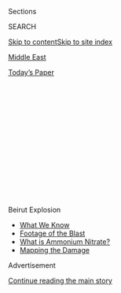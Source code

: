 <div id="app">

<div>

<div>

<div>

<div class="NYTAppHideMasthead css-1q2w90k e1suatyy0">

<div class="section css-ui9rw0 e1suatyy2">

<div class="css-eph4ug er09x8g0">

<div class="css-6n7j50">

</div>

<span class="css-1dv1kvn">Sections</span>

<div class="css-10488qs">

<span class="css-1dv1kvn">SEARCH</span>

</div>

[Skip to content](#site-content)[Skip to site index](#site-index)

</div>

<div id="masthead-section-label" class="css-1wr3we4 eaxe0e00">

[Middle East](https://www.nytimes.com/section/world/middleeast)

</div>

<div class="css-10698na e1huz5gh0">

</div>

</div>

<div id="masthead-bar-one" class="section hasLinks css-15hmgas e1csuq9d3">

<div class="css-uqyvli e1csuq9d0">

</div>

<div class="css-1uqjmks e1csuq9d1">

</div>

<div class="css-9e9ivx">

[](https://myaccount.nytimes.com/auth/login?response_type=cookie&client_id=vi)

</div>

<div class="css-1bvtpon e1csuq9d2">

[Today’s Paper](https://www.nytimes.com/section/todayspaper)

</div>

</div>

</div>

</div>

<div data-aria-hidden="false">

<div id="site-content" role="main">

<div>

<div class="css-1aor85t" style="opacity:0.000000001;z-index:-1;visibility:hidden">

<div class="css-1hqnpie">

<div class="css-epjblv">

<span class="css-17xtcya">[Middle
East](/section/world/middleeast)</span><span class="css-x15j1o">|</span><span class="css-fwqvlz">Clashes
Erupt in Beirut at Blast Protest as Lebanon’s Anger Boils Over</span>

</div>

<div class="css-k008qs">

<div class="css-1iwv8en">

<span class="css-18z7m18"></span>

<div>

</div>

</div>

<span class="css-1n6z4y">https://nyti.ms/2XFhwyn</span>

<div class="css-1705lsu">

<div class="css-4xjgmj">

<div class="css-4skfbu" role="toolbar" data-aria-label="Social Media Share buttons, Save button, and Comments Panel with current comment count" data-testid="share-tools">

  - 
  - 
  - 
  - 
    
    <div class="css-6n7j50">
    
    </div>

  - 

</div>

</div>

</div>

</div>

</div>

</div>

<div id="NYT_TOP_BANNER_REGION" class="css-13pd83m">

<div>

<div id="styln-prism-menu-1596637154977" class="section interactive-content interactive-size-medium css-1edisqu">

<div class="css-17ih8de interactive-body">

<div id="scroll-container" class="css-1gj85ro">

<span class="css-1iolm7v"><span><span class="css-1pje3qr">Beirut</span><span class="css-1pje3qr">
Explosion</span></span></span>

  - [What We
    Know](https://www.nytimes.com/2020/08/05/world/middleeast/beirut-explosion-what-happened.html?action=click&pgtype=Article&state=default&region=TOP_BANNER&context=storylines_menu)
  - [Footage of the
    Blast](https://www.nytimes.com/2020/08/05/video/beirut-explosion-footage.html?action=click&pgtype=Article&state=default&region=TOP_BANNER&context=storylines_menu)
  - [What is Ammonium
    Nitrate?](https://www.nytimes.com/2020/08/05/world/middleeast/beirut-explosion-ammonium-nitrate.html?action=click&pgtype=Article&state=default&region=TOP_BANNER&context=storylines_menu)
  - [Mapping the
    Damage](https://www.nytimes.com/interactive/2020/08/04/world/middleeast/beirut-explosion-damage.html?action=click&pgtype=Article&state=default&region=TOP_BANNER&context=storylines_menu)

</div>

</div>

</div>

</div>

</div>

<div id="top-wrapper" class="css-1sy8kpn">

<div id="top-slug" class="css-l9onyx">

Advertisement

</div>

[Continue reading the main story](#after-top)

<div class="ad top-wrapper" style="text-align:center;height:100%;display:block;min-height:250px">

<div id="top" class="place-ad" data-position="top" data-size-key="top">

</div>

</div>

<div id="after-top">

</div>

</div>

<div>

<div id="sponsor-wrapper" class="css-1hyfx7x">

<div id="sponsor-slug" class="css-19vbshk">

Supported by

</div>

[Continue reading the main story](#after-sponsor)

<div id="sponsor" class="ad sponsor-wrapper" style="text-align:center;height:100%;display:block">

</div>

<div id="after-sponsor">

</div>

</div>

<div class="css-186x18t">

</div>

<div class="css-1vkm6nb ehdk2mb0">

# Clashes Erupt in Beirut at Blast Protest as Lebanon’s Anger Boils Over

</div>

The demonstrations were fueled by fury over the corruption and
negligence of the country’s ruling elite. Security forces fired tear gas
to push back the protesters.

![<span class="css-16f3y1r e13ogyst0">Demonstrators took hold of
Lebanon’s capital, fueled by widespread outrage after a blast in
Beirut’s port that killed at least 154 people and destroyed entire
neighborhoods.</span><span class="css-cch8ym"><span class="css-1dv1kvn">Credit</span><span class="css-cnj6d5 e1z0qqy90" itemprop="copyrightHolder"><span class="css-1ly73wi e1tej78p0">Credit...</span><span>Hassan
Ammar/Associated
Press</span></span></span>](https://static01.nyt.com/images/2020/08/08/world/08Lebanon01/08Lebanon01-videoSixteenByNine3000.jpg)

<div class="css-18e8msd">

<div class="css-pdw9fk epjyd6m0">

<div class="css-1txwxcy ey68jwv0" data-aria-hidden="true">

[![Ben
Hubbard](https://static01.nyt.com/images/2018/10/10/multimedia/author-ben-hubbard/author-ben-hubbard-thumbLarge.png
"Ben Hubbard")](https://www.nytimes.com/by/ben-hubbard)[![Mona
El-Naggar](https://static01.nyt.com/images/2018/06/13/multimedia/author-mona-el-naggar/author-mona-el-naggar-thumbLarge.jpg
"Mona El-Naggar")](https://www.nytimes.com/by/mona-el-naggar)

</div>

<div class="css-1baulvz">

By [<span class="css-1baulvz" itemprop="name">Ben
Hubbard</span>](https://www.nytimes.com/by/ben-hubbard) and
[<span class="css-1baulvz last-byline" itemprop="name">Mona
El-Naggar</span>](https://www.nytimes.com/by/mona-el-naggar)

</div>

</div>

  - 
    
    <div class="css-ld3wwf e16638kd2">
    
    Aug. 8, 2020Updated <span class="css-epvm6">3:37 p.m. ET</span>
    
    </div>

  - 
    
    <div class="css-4xjgmj">
    
    <div class="css-pvvomx" role="toolbar" data-aria-label="Social Media Share buttons, Save button, and Comments Panel with current comment count" data-testid="share-tools">
    
      - 
      - 
      - 
      - 
        
        <div class="css-6n7j50">
        
        </div>
    
      - 
    
    </div>
    
    </div>

</div>

</div>

<div class="section meteredContent css-1r7ky0e" name="articleBody" itemprop="articleBody">

<div class="css-1fanzo5 StoryBodyCompanionColumn">

<div class="css-53u6y8">

BEIRUT, Lebanon — Violent clashes between demonstrators and security
forces transformed much of central Beirut into a battle zone of flying
rocks, swinging batons and clouds of tear gas on Saturday, as the fury
over a huge explosion in Beirut’s port this week fueled attacks on
government buildings.

By nightfall, angry protesters had stormed three government ministries,
a handful of legislators had resigned, and the prime minister had called
for early elections, the first major signs that the blast could shake up
the country’s political system, widely derided as dysfunctional.

Many Lebanese considered [the
blast](https://www.nytimes.com/2020/08/04/world/middleeast/lebanon-explosion.html),
which sent a shock wave through the capital that destroyed entire
neighborhoods and killed at least 154 people, as only the latest and
most dangerous manifestation of the corruption and negligence of the
country’s political elite.

The clashes on Saturday erupted across broad swaths of the city’s
center, with demonstrators yanking down barricades blocking access to
the Parliament and throwing rocks at the security forces, who flooded
the area with tear gas.

</div>

</div>

<div class="css-1fanzo5 StoryBodyCompanionColumn">

<div class="css-53u6y8">

“Haven’t they quenched their thirst for blood? We came here peacefully,
and they do this?” Rasha Habbal, a 21-year-old student who had come to
protest with her 57-year-old mother, said of the security forces. Both
women had been tear-gassed.

“Either they go and we stay, or they stay and we leave,” Ms. Habbal said
of the country’s leaders.

Elsewhere in the city, about 200 protesters, including a group of
retired military officers, took over the Foreign Ministry building for a
number of hours. They hung red banners with a raised fist from the
building, which had been damaged in the blast, and proclaimed Beirut a
“disarmed” city. The group left the building after the army arrived.

Throughout the day, many thousands of people gathered to demonstrate in
the central Martyrs’ Square, which is not far from the blast site and is
surrounded by high-priced office buildings and an upscale pedestrian
shopping mall, both of which were damaged in the blast.

The square, which is also close to the Parliament, has been the central
site of protests that have [flared since last
fall](https://www.nytimes.com/2019/10/23/world/middleeast/lebanon-protests.html)
demanding the removal of the country’s top politicians. Many of
Saturday’s protesters said it was anger at what they had lost in the
blast that had driven them back into the streets.

“I lost my house, my car, my job, I lost friends,” said a protester,
Eddy Gabriel, who carried a photo of two neighbors who had died in the
blast. “There is nothing to be afraid of. Everything is gone.”

</div>

</div>

<div class="css-1fanzo5 StoryBodyCompanionColumn">

<div class="css-53u6y8">

Lebanon was already grappling with an array of crises before this week’s
explosion, as the [economy has
sunk](https://www.nytimes.com/2020/07/12/world/middleeast/beirut-lebanon-economic-crisis.html),
banks have refused to give depositors access to their money, and
unemployment and inflation have soared. In the weeks before the blast,
the number of coronavirus cases reported daily had begun to spike, and
many parts of the country were suffering from lengthy power cuts.

But the explosion, and indications that it was [rooted in governmental
neglect](https://www.nytimes.com/2020/08/05/world/middleeast/beirut-explosion-lebanon.html),
have pushed tensions to the boiling point.

Lebanese officials have said the explosion on Tuesday happened when
2,750 tons of [ammonium
nitrate](https://www.nytimes.com/2020/08/05/world/middleeast/beirut-explosion-ammonium-nitrate.html),
a compound often used to make fertilizer and bombs, combusted, perhaps
because of a fire started by welders working nearby. The industrial
chemical [had been stored in the
port](https://www.nytimes.com/2020/08/05/world/middleeast/beirut-explosion-ship.html)
since 2014.

The dead included 43 Syrians, the Syrian state news agency said on
Saturday. Lebanon hosts about one million Syrian refugees, and many
other Syrians live and work in the country.

The blast injured some 5,000 people and pushed at least 250,000 from
their homes. The prime minister has vowed to investigate it and hold all
those who were behind it accountable, but doubts that justice will be
done abound in a country with a long history of civil strife and
assassinations whose perpetrators were never prosecuted.

</div>

</div>

<div class="css-79elbk" data-testid="photoviewer-wrapper">

<div class="css-z3e15g" data-testid="photoviewer-wrapper-hidden">

</div>

<div class="css-1a48zt4 ehw59r15" data-testid="photoviewer-children">

![<span class="css-16f3y1r e13ogyst0" data-aria-hidden="true">A resident
checking his car, destroyed in the
blast.</span><span class="css-cnj6d5 e1z0qqy90" itemprop="copyrightHolder"><span class="css-1ly73wi e1tej78p0">Credit...</span><span>Diego
Ibarra Sanchez for The New York
Times</span></span>](https://static01.nyt.com/images/2020/08/08/world/08Lebanon02sub/merlin_175432008_52a5b340-0074-4705-a366-0b5ea8795ed0-articleLarge.jpg?quality=75&auto=webp&disable=upscale)

</div>

</div>

<div class="css-1fanzo5 StoryBodyCompanionColumn">

<div class="css-53u6y8">

President Michel Aoun on Friday said the blast could have been caused by
a bomb or “foreign interference,” without providing details or evidence.

</div>

</div>

<div class="css-1fanzo5 StoryBodyCompanionColumn">

<div class="css-53u6y8">

In a televised speech, Hassan Nasrallah, the secretary-general of
Hezbollah, the powerful militant group and political party, denied his
group had any connection to the chemicals, the blast or the port.

Hezbollah, which is backed by Iran and has sent fighters to help keep
President Bashar al-Assad of Syria in power, is widely believed to use
the port to smuggle and store weapons. But no evidence has surfaced
linking the group to the chemicals or the explosion.

Anger at the country’s top politicians was tangible at the protests,
where demonstrators erected gallows and conducted ceremonial hangings of
cardboard cutouts of Mr. Aoun, Nabih Berri, the speaker of Parliament,
and Mr. Nasrallah of Hezbollah.

But the fury targeted not just specific figures, but also the political
system itself, in which everything from top governmental posts to civil
service jobs are allocated according to a complex sectarian system. The
protesters consider that system, and the power brokers who use it to
enrich themselves and channel patronage to their supporters, to be the
source of many of the country’s problems.

“It’s a corrupt government, they have to be held accountable,” said
Marilyn Kallas, 21, wielding a broom she used to help clean up a damaged
neighborhood before coming to the protest. “Hopefully they will resign.”

Over the course of Saturday’s protests, some demonstrators broke into
the Economy Ministry, where they sent papers raining down onto the
sidewalk, and others made it into the Energy Ministry. On the wall of
the [Association of Banks in
Lebanon](https://www.abl.org.lb/english/home), someone had spray painted
“fallen” in Arabic.

Siding with the protesters, four members of Parliament resigned on
Saturday. Sami Gemayel, the head of Kataeb, a Christian opposition
party, said its three legislators had quit and called on others to
resign for the “birth of a new Lebanon.”

</div>

</div>

<div class="css-1fanzo5 StoryBodyCompanionColumn">

<div class="css-53u6y8">

Paula Yacoubian, an independent member of Parliament, also resigned, she
confirmed in a text message.

In a televised speech, Prime Minister Hassan Diab said he would ask his
cabinet on Monday to approve early parliamentary elections.

But those moves fell well short of the sweeping changes to how the
country is run that protesters have demanded.

While government assistance to the blast victims has been minimal,
foreign aid has streamed in, along with technicians and medics who are
helping identify buildings at risk of collapsing and treating the
wounded.

</div>

</div>

<div>

</div>

<div class="css-1fanzo5 StoryBodyCompanionColumn">

<div class="css-53u6y8">

The office of President Emmanuel Macron of France announced that an
international aid summit will be held by video conference on Sunday,
co-hosted by France and the United Nations.

Mr. Macron was the first foreign leader to visit Lebanon since the
blast, and he [walked through some of the hardest hit
areas](https://www.nytimes.com/2020/08/06/world/middleeast/beirut-explosion.html)
to speak with residents, something that Lebanon’s own president and
prime minister have not done, likely to avoid becoming the targets of
public anger.

</div>

</div>

<div class="css-1fanzo5 StoryBodyCompanionColumn">

<div class="css-53u6y8">

The United States is providing more than $15 million in aid, and
President Trump said on Friday that he would join Sunday’s
videoconference.

Ahmed Aboul Gheit, the head of the Arab League, said on Saturday that he
would seek to mobilize support from Arab countries after meeting with
President Aoun.

“We are ready to help with all our means,” Mr. Aboul Gheit said.

</div>

</div>

<div class="css-79elbk" data-testid="photoviewer-wrapper">

<div class="css-z3e15g" data-testid="photoviewer-wrapper-hidden">

</div>

<div class="css-1a48zt4 ehw59r15" data-testid="photoviewer-children">

<div class="css-1xdhyk6 erfvjey0">

<span class="css-1ly73wi e1tej78p0">Image</span>

<div class="css-zjzyr8">

<div data-testid="lazyimage-container" style="height:257.77777777777777px">

</div>

</div>

</div>

<span class="css-16f3y1r e13ogyst0" data-aria-hidden="true">The site of
the explosion seen from the window of a damaged
building. </span><span class="css-cnj6d5 e1z0qqy90" itemprop="copyrightHolder"><span class="css-1ly73wi e1tej78p0">Credit...</span><span>Diego
Ibarra Sanchez for The New York Times</span></span>

</div>

</div>

<div class="css-1fanzo5 StoryBodyCompanionColumn">

<div class="css-53u6y8">

Despite drawing large numbers of people, the protest movement has so far
failed to make significant progress toward putting a new governing
system in place.

Many of the country’s top politicians and party leaders are former
militia commanders from Lebanon’s 15-year civil war, which ended in
1990, and Lebanese accuse them of looting the country while failing to
ensure basic services, like regular electricity and drinkable water.

“It had become clear that this regime could not deliver, but now it has
become clear that it can kill and obliterate an entire neighborhood,”
said Sami Atallah, director of the Lebanese Center for Policy Studies.
“The question to me is, is this going to be a game changer, and what
does it mean to have a game changer?”

Georgi Azar and Kareem Chehayeb contributed reporting.

</div>

</div>

<div>

</div>

<div class="css-1fanzo5 StoryBodyCompanionColumn">

<div class="css-53u6y8">

</div>

</div>

</div>

<div>

</div>

<div>

</div>

<div>

</div>

<div>

<div id="bottom-wrapper" class="css-1ede5it">

<div id="bottom-slug" class="css-l9onyx">

Advertisement

</div>

[Continue reading the main story](#after-bottom)

<div id="bottom" class="ad bottom-wrapper" style="text-align:center;height:100%;display:block;min-height:90px">

</div>

<div id="after-bottom">

</div>

</div>

</div>

</div>

</div>

## Site Index

<div>

</div>

## Site Information Navigation

  - [© <span>2020</span> <span>The New York Times
    Company</span>](https://help.nytimes.com/hc/en-us/articles/115014792127-Copyright-notice)

<!-- end list -->

  - [NYTCo](https://www.nytco.com/)
  - [Contact
    Us](https://help.nytimes.com/hc/en-us/articles/115015385887-Contact-Us)
  - [Work with us](https://www.nytco.com/careers/)
  - [Advertise](https://nytmediakit.com/)
  - [T Brand Studio](http://www.tbrandstudio.com/)
  - [Your Ad
    Choices](https://www.nytimes.com/privacy/cookie-policy#how-do-i-manage-trackers)
  - [Privacy](https://www.nytimes.com/privacy)
  - [Terms of
    Service](https://help.nytimes.com/hc/en-us/articles/115014893428-Terms-of-service)
  - [Terms of
    Sale](https://help.nytimes.com/hc/en-us/articles/115014893968-Terms-of-sale)
  - [Site Map](https://spiderbites.nytimes.com)
  - [Help](https://help.nytimes.com/hc/en-us)
  - [Subscriptions](https://www.nytimes.com/subscription?campaignId=37WXW)

</div>

</div>

</div>

</div>
